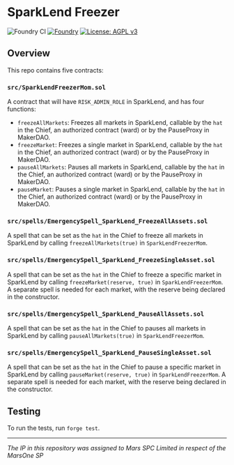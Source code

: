 # SparkLend Freezer

![Foundry CI](https://github.com/marsfoundation/sparklend-freezer/actions/workflows/ci.yml/badge.svg)
[![Foundry][foundry-badge]][foundry]
[![License: AGPL v3](https://img.shields.io/badge/License-AGPL%20v3-blue.svg)](https://github.com/marsfoundation/sparklend-freezer/blob/master/LICENSE)

[foundry]: https://getfoundry.sh/
[foundry-badge]: https://img.shields.io/badge/Built%20with-Foundry-FFDB1C.svg

## Overview

This repo contains five contracts:

### `src/SparkLendFreezerMom.sol`
A contract that will have `RISK_ADMIN_ROLE` in SparkLend, and has four functions:
- `freezeAllMarkets`: Freezes all markets in SparkLend, callable by the `hat` in the Chief, an authorized contract (ward) or by the PauseProxy in MakerDAO.
- `freezeMarket`: Freezes a single market in SparkLend, callable by the `hat` in the Chief, an authorized contract (ward) or by the PauseProxy in MakerDAO.
- `pauseAllMarkets`: Pauses all markets in SparkLend, callable by the `hat` in the Chief, an authorized contract (ward) or by the PauseProxy in MakerDAO.
- `pauseMarket`: Pauses a single market in SparkLend, callable by the `hat` in the Chief, an authorized contract (ward) or by the PauseProxy in MakerDAO.

### `src/spells/EmergencySpell_SparkLend_FreezeAllAssets.sol`
A spell that can be set as the `hat` in the Chief to freeze all markets in SparkLend by calling `freezeAllMarkets(true)` in `SparkLendFreezerMom`.

### `src/spells/EmergencySpell_SparkLend_FreezeSingleAsset.sol`
A spell that can be set as the `hat` in the Chief to freeze a specific market in SparkLend by calling `freezeMarket(reserve, true)` in `SparkLendFreezerMom`. A separate spell is needed for each market, with the reserve being declared in the constructor.

### `src/spells/EmergencySpell_SparkLend_PauseAllAssets.sol`
A spell that can be set as the `hat` in the Chief to pauses all markets in SparkLend by calling `pauseAllMarkets(true)` in `SparkLendFreezerMom`.

### `src/spells/EmergencySpell_SparkLend_PauseSingleAsset.sol`
A spell that can be set as the `hat` in the Chief to pause a specific market in SparkLend by calling `pauseMarket(reserve, true)` in `SparkLendFreezerMom`. A separate spell is needed for each market, with the reserve being declared in the constructor.

## Testing
To run the tests, run `forge test`.

***
*The IP in this repository was assigned to Mars SPC Limited in respect of the MarsOne SP*
